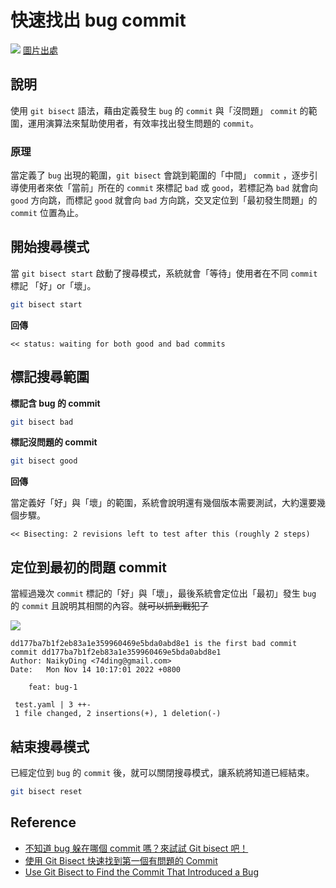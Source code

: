 # 快速找出 bug commit

![](/git/img/git-bisect-flow.png)
[圖片出處](https://www.google.com/url?sa=i&url=https%3A%2F%2Fmedium.com%2Fstarbugs%2Fuse-git-bisect-to-find-the-buggy-commit-b35e12ddd26b&psig=AOvVaw2Jcfxl8HF3RqvRPDS6vn7i&ust=1668483629092000&source=images&cd=vfe&ved=0CBEQjhxqFwoTCID0_IHgrPsCFQAAAAAdAAAAABAJ)

## 說明
使用 `git bisect` 語法，藉由定義發生 `bug` 的 `commit` 與「沒問題」 `commit` 的範圍，運用演算法來幫助使用者，有效率找出發生問題的 `commit`。

### 原理
當定義了 `bug` 出現的範圍，`git bisect` 會跳到範圍的「中間」 `commit` ，逐步引導使用者來依「當前」所在的 `commit` 來標記 `bad` 或 `good`，若標記為 `bad` 就會向 `good` 方向跳，而標記 `good` 就會向 `bad` 方向跳，交叉定位到「最初發生問題」的 `commit` 位置為止。

## 開始搜尋模式
當 `git bisect start` 啟動了搜尋模式，系統就會「等待」使用者在不同 `commit` 標記 「好」or「壞」。

```bash
git bisect start
```

**回傳**
```text
<< status: waiting for both good and bad commits
```

## 標記搜尋範圍

**標記含 bug 的 commit**

```bash
git bisect bad
```

**標記沒問題的 commit**
```bash
git bisect good
```


**回傳**

當定義好「好」與「壞」的範圍，系統會說明還有幾個版本需要測試，大約還要幾個步驟。
```text
<< Bisecting: 2 revisions left to test after this (roughly 2 steps)
```

## 定位到最初的問題 commit
當經過幾次 `commit` 標記的「好」與「壞」，最後系統會定位出「最初」發生 `bug` 的 `commit` 且說明其相關的內容。~~就可以抓到戰犯了~~

![](/git/img/git-bisect_bug.png)

```text
dd177ba7b1f2eb83a1e359960469e5bda0abd8e1 is the first bad commit
commit dd177ba7b1f2eb83a1e359960469e5bda0abd8e1
Author: NaikyDing <74ding@gmail.com>
Date:   Mon Nov 14 10:17:01 2022 +0800

    feat: bug-1

 test.yaml | 3 ++-
 1 file changed, 2 insertions(+), 1 deletion(-)
```

## 結束搜尋模式
已經定位到 `bug` 的 `commit` 後，就可以關閉搜尋模式，讓系統將知道已經結束。

```bash
git bisect reset
```

## Reference
- [不知道 bug 躲在哪個 commit 嗎？來試試 Git bisect 吧！](https://medium.com/starbugs/use-git-bisect-to-find-the-buggy-commit-b35e12ddd26b)
- [使用 Git Bisect 快速找到第一個有問題的 Commit
](https://www.gss.com.tw/blog/%E4%BD%BF%E7%94%A8-git-bisect-%E5%BF%AB%E9%80%9F%E6%89%BE%E5%88%B0%E7%AC%AC%E4%B8%80%E5%80%8B%E6%9C%89%E5%95%8F%E9%A1%8C%E7%9A%84-commit)
- [Use Git Bisect to Find the Commit That Introduced a Bug](https://dev.to/mokkapps/use-git-bisect-to-find-the-commit-that-introduced-a-bug-2j3b)